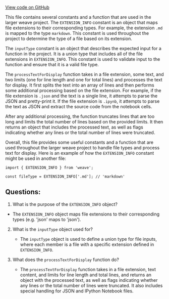 [View code on GitHub](https://github.com/wandb/weave/weave-js/src/components/Panel2/PanelFileText/common.ts)

This file contains several constants and a function that are used in the larger weave project. The `EXTENSION_INFO` constant is an object that maps file extensions to their corresponding types. For example, the extension `.md` is mapped to the type `markdown`. This constant is used throughout the project to determine the type of a file based on its extension.

The `inputType` constant is an object that describes the expected input for a function in the project. It is a union type that includes all of the file extensions in `EXTENSION_INFO`. This constant is used to validate input to the function and ensure that it is a valid file type.

The `processTextForDisplay` function takes in a file extension, some text, and two limits (one for line length and one for total lines) and processes the text for display. It first splits the text into an array of lines and then performs some additional processing based on the file extension. For example, if the file extension is `.json` and the text is a single line, it attempts to parse the JSON and pretty-print it. If the file extension is `.ipynb`, it attempts to parse the text as JSON and extract the source code from the notebook cells.

After any additional processing, the function truncates lines that are too long and limits the total number of lines based on the provided limits. It then returns an object that includes the processed text, as well as flags indicating whether any lines or the total number of lines were truncated.

Overall, this file provides some useful constants and a function that are used throughout the larger weave project to handle file types and process text for display. Here is an example of how the `EXTENSION_INFO` constant might be used in another file:

```
import { EXTENSION_INFO } from 'weave';

const fileType = EXTENSION_INFO['.md']; // 'markdown'
```
## Questions: 
 1. What is the purpose of the `EXTENSION_INFO` object?
   - The `EXTENSION_INFO` object maps file extensions to their corresponding types (e.g. 'json' maps to 'json'). 

2. What is the `inputType` object used for?
   - The `inputType` object is used to define a union type for file inputs, where each member is a file with a specific extension defined in `EXTENSION_INFO`.

3. What does the `processTextForDisplay` function do?
   - The `processTextForDisplay` function takes in a file extension, text content, and limits for line length and total lines, and returns an object with the processed text, as well as flags indicating whether any lines or the total number of lines were truncated. It also includes special handling for JSON and IPython Notebook files.